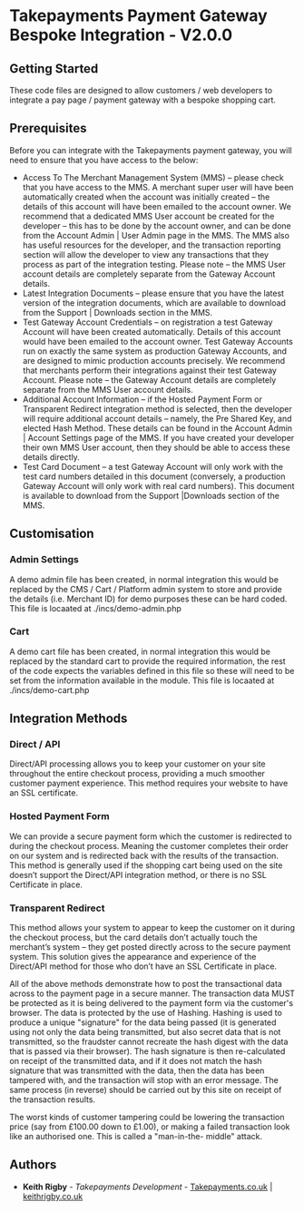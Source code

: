 # Takepayments Payment Gateway Bespoke Integration - V2.0.0

## Getting Started

These code files are designed to allow customers / web developers to integrate a pay page / payment gateway  with a bespoke shopping cart.

## Prerequisites

Before you can integrate with the Takepayments payment gateway, you will need to ensure that you have access to the below:

* Access To The Merchant Management System (MMS) – please check that you have access to the MMS. A merchant super user will have been automatically created when the
account was initially created – the details of this account will have been emailed to the account owner. We recommend that a dedicated MMS User account be created for the
developer – this has to be done by the account owner, and can be done from the Account Admin | User Admin page in the MMS. The MMS also has useful resources for the
developer, and the transaction reporting section will allow the developer to view any transactions that they process as part of the integration testing. Please note – the MMS User account details are completely separate from the Gateway Account details.
* Latest Integration Documents – please ensure that you have the latest version of the integration documents, which are available to download from the Support | Downloads
section in the MMS.
* Test Gateway Account Credentials – on registration a test Gateway Account will have been created automatically. Details of this account would have been emailed to the account owner. Test Gateway Accounts run on exactly the same system as production Gateway Accounts, and are designed to mimic production accounts precisely. We recommend that merchants perform their integrations against their test Gateway Account. Please note – the Gateway Account details are completely separate from the MMS User account details.
* Additional Account Information – if the Hosted Payment Form or Transparent Redirect integration method is selected, then the developer will require additional account details – namely, the Pre Shared Key, and elected Hash Method. These details can be found in the Account Admin | Account Settings page of the MMS. If you have created your developer their own MMS User account, then they should be able to access these details directly.
* Test Card Document – a test Gateway Account will only work with the test card numbers detailed in this document (conversely, a production Gateway Account will only work with real card numbers). This document is available to download from the Support |Downloads section of the MMS.


## Customisation

### Admin Settings
A demo admin file has been created, in normal integration this would be replaced by the CMS / Cart / Platform admin system to store and provide the details (i.e. Merchant ID) for demo purposes these can be hard coded.
This file is locaated at ./incs/demo-admin.php

### Cart
A demo cart file has been created, in normal integration this would be replaced by the standard cart to provide the required information, the rest of the code expects the variables defined in this file so these will need to be set from the information available in the module.
This file is locaated at ./incs/demo-cart.php


## Integration Methods

### Direct / API
Direct/API processing allows you to keep your customer on your site throughout the entire checkout process, providing a much smoother customer payment experience. This method requires your website to have an SSL certificate.

### Hosted Payment Form
We can provide a secure payment form which the customer is redirected to during the checkout process. Meaning the customer completes their order on our system and is redirected back with the results of the transaction. This method is generally used if the shopping cart being used on the site doesn’t support the Direct/API integration method, or there is no SSL Certificate in place.

### Transparent Redirect
This method allows your system to appear to keep the customer on it during the checkout process, but the card details don’t actually touch the merchant’s system – they get posted directly across to the secure payment system. This solution gives the appearance and experience of the Direct/API method for those who don’t have an SSL Certificate in place.

All of the above methods demonstrate how to post the transactional data across to the payment page in a secure manner. The transaction data MUST be protected as it is being delivered to the payment form via the customer's browser. The data is protected by the use of Hashing. Hashing is used to produce a unique "signature" for the data being passed (it is generated using not only the data being transmitted, but also secret data that is not transmitted, so the fraudster cannot recreate the hash digest with the data that is passed via their browser). The hash signature is then re-calculated on receipt of the transmitted data, and if it does not match the hash signature that was transmitted with the data, then the data has been tampered with, and the transaction will stop with an error message. The same process (in reverse) should be carried out by this site on receipt of the transaction results.

The worst kinds of customer tampering could be lowering the transaction price (say from £100.00 down to £1.00), or making a failed transaction look like an authorised one. This is called a "man-in-the- middle" attack.

## Authors

* **Keith Rigby** - *Takepayments Development* -
[Takepayments.co.uk](https://Takepayments.co.uk/) |  [keithrigby.co.uk](https://keithrigby.co.uk/)
